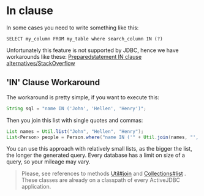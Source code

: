 <div class="page-header">
   <h1>In clause</h1>
</div>




In some cases you need to write something like this:

~~~~ {.prettyprint}
SELECT my_column FROM my_table where search_column IN (?)
~~~~

Unfortunately this feature is not supported by JDBC, hence we have workarounds like these:
[Preparedstatement IN clause alternatives/StackOverflow](http://stackoverflow.com/questions/178479/preparedstatement-in-clause-alternatives)


## 'IN' Clause Workaround

The workaround is pretty simple, if you want to execute this:

~~~~ {.java  .numberLines}
String sql = "name IN ('John', 'Hellen', 'Henry')";
~~~~

Then you join this list with single quotes and commas:

~~~~ {.java  .numberLines}
List names = Util.list("John", "Hellen", "Henry");
List<Person> people = Person.where("name IN ('" + Util.join(names, "', '") + "')");
~~~~

You can use this approach with relatively small lists, as the bigger the list, the longer the generated query. Every database has a limit on size of a query,
so  your mileage may vary.


> Please, see references to methods [Util#join](http://javalite.github.io/activejdbc/snapshot/org/javalite/common/Util.html#join-java.lang.String:A-java.lang.String-)
and [Collections#list](http://javalite.github.io/activejdbc/snapshot/org/javalite/common/Collections.html#list-T...-) .
These classes are already on a classpath of every ActiveJDBC application.



